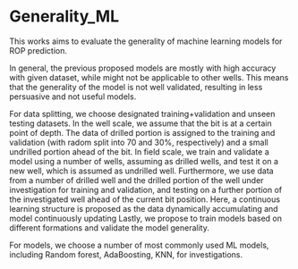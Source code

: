 # Generality_ML
This works aims to evaluate the generality of machine learning models for ROP prediction.

In general, the previous proposed models are mostly with high accuracy with given dataset, while might not be applicable to other wells. This means that the generality of the model is not well validated, resulting in less persuasive and not useful models.

For data splitting, we choose designated training+validation and unseen testing datasets. 
In the well scale, we assume that the bit is at a certain point of depth. The data of drilled portion is assigned to the training and validation (with radom split into 70 and 30%, respectively) and a small undrilled portion ahead of the bit. 
In field scale, we train and validate a model using a number of wells, assuming as drilled wells, and test it on a new well, which is assumed as undrilled well. Furthermore, we use data from a number of drilled well and the drilled portion of the well under investigation for training and validation, and testing on a further portion of the investigated well ahead of the current bit position. Here, a continuous learning structure is proposed as the data dynamically accumulating and model continuously updating
Lastly, we propose to train models based on different formations and validate the model generality.

For models, we choose a number of most commonly used ML models, including Random forest, AdaBoosting, KNN, for investigations.

